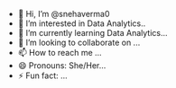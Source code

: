 - 👋 Hi, I’m @snehaverma0
- 👀 I’m interested in Data Analytics..
- 🌱 I’m currently learning Data Analytics...
- 💞️ I’m looking to collaborate on ...
- 📫 How to reach me ...
- 😄 Pronouns: She/Her...
- ⚡ Fun fact: ...

<!---
snehaverma0/snehaverma0 is a ✨ special ✨ repository because its `README.md` (this file) appears on your GitHub profile.
You can click the Preview link to take a look at your changes.
--->
